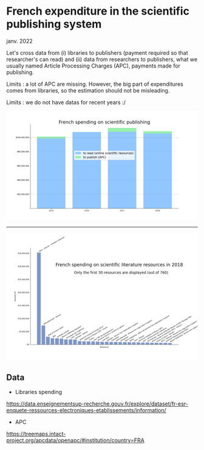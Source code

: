 # French expenditure in the scientific publishing system
janv. 2022

Let's cross data from (i) libraries to publishers (payment required so that researcher's can read) and (ii) data from researchers to publishers, what we usually named Article Processing Charges (APC), payments made for publishing.

Limits : a lot of APC are missing. However, the big part of expenditures comes from libraries, so the estimation should not be misleading.

Limits : we do not have datas for recent years :/


![FR spending](french_spending.png)

----

![spending distribution for 2018](distribution_for_2018.png)


## Data

* Libraries spending

https://data.enseignementsup-recherche.gouv.fr/explore/dataset/fr-esr-enquete-ressources-electroniques-etablissements/information/ <br />


* APC

https://treemaps.intact-project.org/apcdata/openapc/#institution/country=FRA


